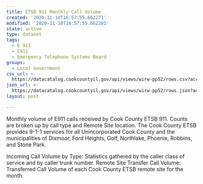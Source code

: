 ```yaml
---
title: ETSB 911 Monthly Call Volume
created: '2020-11-10T16:57:55.662271'
modified: '2020-11-10T16:57:55.662281'
state: active
type: dataset
tags:
  - E 911
  - E911
  - Emergency Telephone Systems Board
groups:
  - Local Government
csv_url: >-
  https://datacatalog.cookcountyil.gov/api/views/wirw-pp52/rows.csv?accessType=DOWNLOAD
json_url: >-
  https://datacatalog.cookcountyil.gov/api/views/wirw-pp52/rows.json?accessType=DOWNLOAD
layout: post

---
```

Monthly volume of E911 calls received by Cook County ETSB 911. Counts are broken up by call type and Remote Site location. The Cook County ETSB provides 9-1-1 services for all Unincorporated Cook County and the municipalities of Dixmoor, Ford Heights, Golf, Northlake, Phoenix, Robbins, and Stone Park.

Incoming Call Volume by Type:
Statistics gathered by the caller class of service and by caller trunk
number. Remote Site Transfer Call Volume: Transferred Call Volume of each Cook County ETSB
remote site for the month.
